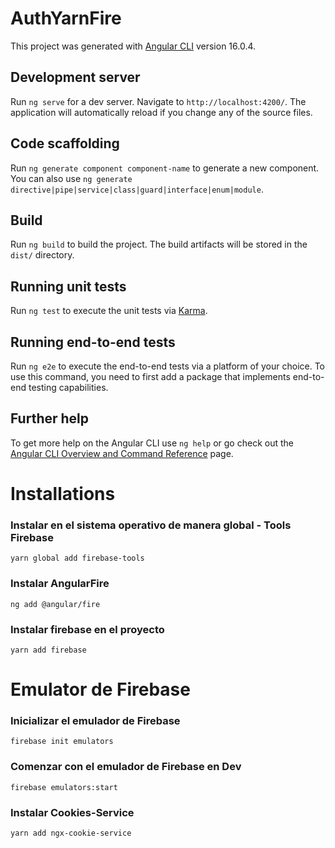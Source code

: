 # AuthYarnFire

This project was generated with [Angular CLI](https://github.com/angular/angular-cli) version 16.0.4.

## Development server

Run `ng serve` for a dev server. Navigate to `http://localhost:4200/`. The application will automatically reload if you change any of the source files.

## Code scaffolding

Run `ng generate component component-name` to generate a new component. You can also use `ng generate directive|pipe|service|class|guard|interface|enum|module`.

## Build

Run `ng build` to build the project. The build artifacts will be stored in the `dist/` directory.

## Running unit tests

Run `ng test` to execute the unit tests via [Karma](https://karma-runner.github.io).

## Running end-to-end tests

Run `ng e2e` to execute the end-to-end tests via a platform of your choice. To use this command, you need to first add a package that implements end-to-end testing capabilities.

## Further help

To get more help on the Angular CLI use `ng help` or go check out the [Angular CLI Overview and Command Reference](https://angular.io/cli) page.


# Installations

### Instalar en el sistema operativo de manera global - Tools Firebase
~~~
yarn global add firebase-tools
~~~

### Instalar AngularFire
~~~
ng add @angular/fire
~~~

### Instalar firebase en el proyecto
~~~
yarn add firebase
~~~

# Emulator de Firebase

### Inicializar el emulador de Firebase
~~~
firebase init emulators
~~~

### Comenzar con el emulador de Firebase en Dev
~~~
firebase emulators:start
~~~

### Instalar Cookies-Service
~~~
yarn add ngx-cookie-service
~~~